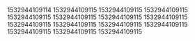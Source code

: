 1532944109114
1532944109115
1532944109115
1532944109115
1532944109115
1532944109115
1532944109115
1532944109115
1532944109115
1532944109115
1532944109115
1532944109115
1532944109115
1532944109115
1532944109115